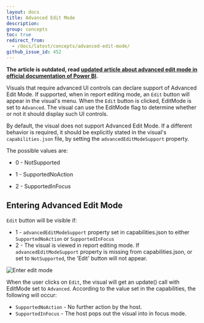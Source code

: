 ```yaml
---
layout: docs
title: Advanced Edit Mode
description: 
group: concepts
toc: true
redirect_from:
  - /docs/latest/concepts/advanced-edit-mode/
github_issue_id: 452
---
```


**The article is outdated, read [updated article about advanced edit mode in official documentation of Power BI](https://docs.microsoft.com/power-bi/developer/visuals/advanced-edit-mode).**

Visuals that require advanced UI controls can declare support of Advanced Edit Mode.
If supported, when in report editing mode, an `Edit` button will appear in the visual's menu.
When the `Edit` button is clicked, EditMode is set to `Advanced`.
The visual can use the EditMode flag to determine whether or not it should display such UI controls.

By default, the visual does not support Advanced Edit Mode.
If a different behavior is required, it should be explicitly stated in the visual's `capabilities.json` file, by setting the `advancedEditModeSupport` property.

The possible values are:

- 0 - NotSupported

- 1 - SupportedNoAction

- 2 - SupportedInFocus

## Entering Advanced Edit Mode
`Edit` button will be visible if:
- 1 - `advancedEditModeSupport` property set in capabilities.json to either `SupportedNoAction` or `SupportedInFocus`
- 2 - The visual is viewed in report editing mode.
If `advancedEditModeSupport` property is missing from capabilities.json, or set to `NotSupported`, the 'Edit' button will not appear.


![Enter edit mode](../images/EditMode.png)

When the user clicks on `Edit`, the visual will get an update() call with EditMode set to `Advanced`.
According to the value set in the capabilities, the following will occur:
* `SupportedNoAction` - No further action by the host.
* `SupportedInFocus` - The host pops out the visual into in focus mode.